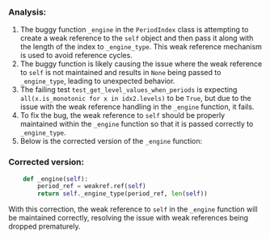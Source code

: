 ### Analysis:
1. The buggy function `_engine` in the `PeriodIndex` class is attempting to create a weak reference to the `self` object and then pass it along with the length of the index to `_engine_type`. This weak reference mechanism is used to avoid reference cycles.
2. The buggy function is likely causing the issue where the weak reference to `self` is not maintained and results in `None` being passed to `_engine_type`, leading to unexpected behavior.
3. The failing test `test_get_level_values_when_periods` is expecting `all(x.is_monotonic for x in idx2.levels)` to be `True`, but due to the issue with the weak reference handling in the `_engine` function, it fails.
4. To fix the bug, the weak reference to `self` should be properly maintained within the `_engine` function so that it is passed correctly to `_engine_type`.
5. Below is the corrected version of the `_engine` function:

### Corrected version:
```python
    def _engine(self):
        period_ref = weakref.ref(self)
        return self._engine_type(period_ref, len(self))
```

With this correction, the weak reference to `self` in the `_engine` function will be maintained correctly, resolving the issue with weak references being dropped prematurely.